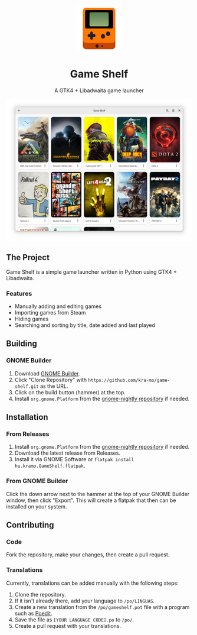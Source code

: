 
<div align="center">
  <img src="data/icons/hicolor/scalable/apps/hu.kramo.GameShelf.svg" width="128" height="128">

  # Game Shelf
  A GTK4 + Libadwaita game launcher

  <img src="data/screenshot.webp">
</div>


## The Project
Game Shelf is a simple game launcher written in Python using GTK4 + Libadwaita.
### Features
- Manually adding and editing games
- Importing games from Steam
- Hiding games
- Searching and sorting by title, date added and last played

## Building

### GNOME Builder

1. Download [GNOME Builder](https://flathub.org/apps/details/org.gnome.Builder).
2. Click "Clone Repository" with `https://github.com/kra-mo/game-shelf.git` as the URL.
3. Click on the build button (hammer) at the top.
4. Install `org.gnome.Platform` from the [gnome-nightly repository](https://wiki.gnome.org/Apps/Nightly) if needed.

## Installation

### From Releases
1. Install `org.gnome.Platform` from the [gnome-nightly repository](https://wiki.gnome.org/Apps/Nightly) if needed.
2. Download the latest release from Releases.
3. Install it via GNOME Software or `flatpak install hu.kramo.GameShelf.flatpak`.

### From GNOME Builder
Click the down arrow next to the hammer at the top of your GNOME Builder window, then click "Export". This will create a flatpak that then can be installed on your system.

## Contributing

### Code
Fork the repository, make your changes, then create a pull request. 

### Translations
Currently, translations can be added manually with the following steps:
1. Clone the repository.
2. If it isn't already there, add your language to `/po/LINGUAS`.
3. Create a new translation from the `/po/gameshelf.pot` file with a program such as [Poedit](https://poedit.net/).
4. Save the file as `[YOUR LANGUAGE CODE].po` to `/po/`.
5. Create a pull request with your translations.

